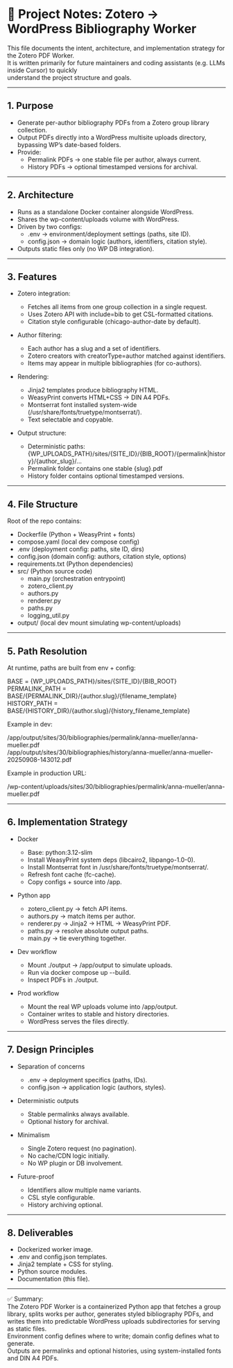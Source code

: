 # 📘 Project Notes: Zotero → WordPress Bibliography Worker

This file documents the intent, architecture, and implementation strategy for the Zotero PDF Worker.  
It is written primarily for future maintainers and coding assistants (e.g. LLMs inside Cursor) to quickly  
understand the project structure and goals.

---

## 1. Purpose

- Generate per-author bibliography PDFs from a Zotero group library collection.  
- Output PDFs directly into a WordPress multisite uploads directory, bypassing WP’s date-based folders.  
- Provide:  
  - Permalink PDFs → one stable file per author, always current.  
  - History PDFs → optional timestamped versions for archival.

---

## 2. Architecture

- Runs as a standalone Docker container alongside WordPress.  
- Shares the wp-content/uploads volume with WordPress.  
- Driven by two configs:  
  - .env → environment/deployment settings (paths, site ID).  
  - config.json → domain logic (authors, identifiers, citation style).  
- Outputs static files only (no WP DB integration).

---

## 3. Features

- Zotero integration:  
  - Fetches all items from one group collection in a single request.  
  - Uses Zotero API with include=bib to get CSL-formatted citations.  
  - Citation style configurable (chicago-author-date by default).

- Author filtering:  
  - Each author has a slug and a set of identifiers.  
  - Zotero creators with creatorType=author matched against identifiers.  
  - Items may appear in multiple bibliographies (for co-authors).

- Rendering:  
  - Jinja2 templates produce bibliography HTML.  
  - WeasyPrint converts HTML+CSS → DIN A4 PDFs.  
  - Montserrat font installed system-wide (/usr/share/fonts/truetype/montserrat/).  
  - Text selectable and copyable.

- Output structure:  
  - Deterministic paths:  
    {WP_UPLOADS_PATH}/sites/{SITE_ID}/{BIB_ROOT}/{permalink|history}/{author_slug}/...  
  - Permalink folder contains one stable {slug}.pdf  
  - History folder contains optional timestamped versions.

---

## 4. File Structure

Root of the repo contains:

- Dockerfile (Python + WeasyPrint + fonts)  
- compose.yaml (local dev compose config)  
- .env (deployment config: paths, site ID, dirs)  
- config.json (domain config: authors, citation style, options)  
- requirements.txt (Python dependencies)  
- src/ (Python source code)  
  - main.py (orchestration entrypoint)  
  - zotero_client.py  
  - authors.py  
  - renderer.py  
  - paths.py  
  - logging_util.py  
- output/ (local dev mount simulating wp-content/uploads)

---

## 5. Path Resolution

At runtime, paths are built from env + config:

BASE = {WP_UPLOADS_PATH}/sites/{SITE_ID}/{BIB_ROOT}  
PERMALINK_PATH = BASE/{PERMALINK_DIR}/{author.slug}/{filename_template}  
HISTORY_PATH   = BASE/{HISTORY_DIR}/{author.slug}/{history_filename_template}  

Example in dev:  

/app/output/sites/30/bibliographies/permalink/anna-mueller/anna-mueller.pdf  
/app/output/sites/30/bibliographies/history/anna-mueller/anna-mueller-20250908-143012.pdf  

Example in production URL:  

/wp-content/uploads/sites/30/bibliographies/permalink/anna-mueller/anna-mueller.pdf

---

## 6. Implementation Strategy

- Docker  
  - Base: python:3.12-slim  
  - Install WeasyPrint system deps (libcairo2, libpango-1.0-0).  
  - Install Montserrat font in /usr/share/fonts/truetype/montserrat/.  
  - Refresh font cache (fc-cache).  
  - Copy configs + source into /app.

- Python app  
  - zotero_client.py → fetch API items.  
  - authors.py → match items per author.  
  - renderer.py → Jinja2 → HTML → WeasyPrint PDF.  
  - paths.py → resolve absolute output paths.  
  - main.py → tie everything together.

- Dev workflow  
  - Mount ./output → /app/output to simulate uploads.  
  - Run via docker compose up --build.  
  - Inspect PDFs in ./output.

- Prod workflow  
  - Mount the real WP uploads volume into /app/output.  
  - Container writes to stable and history directories.  
  - WordPress serves the files directly.

---

## 7. Design Principles

- Separation of concerns  
  - .env → deployment specifics (paths, IDs).  
  - config.json → application logic (authors, styles).  

- Deterministic outputs  
  - Stable permalinks always available.  
  - Optional history for archival.  

- Minimalism  
  - Single Zotero request (no pagination).  
  - No cache/CDN logic initially.  
  - No WP plugin or DB involvement.  

- Future-proof  
  - Identifiers allow multiple name variants.  
  - CSL style configurable.  
  - History archiving optional.

---

## 8. Deliverables

- Dockerized worker image.  
- .env and config.json templates.  
- Jinja2 template + CSS for styling.  
- Python source modules.  
- Documentation (this file).

---

✅ Summary:  
The Zotero PDF Worker is a containerized Python app that fetches a group library, splits works per author, generates styled bibliography PDFs, and writes them into predictable WordPress uploads subdirectories for serving as static files.  
Environment config defines where to write; domain config defines what to generate.  
Outputs are permalinks and optional histories, using system-installed fonts and DIN A4 PDFs.
